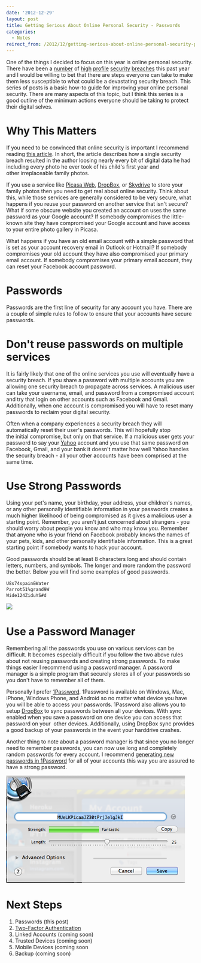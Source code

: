 ```yaml
---
date: '2012-12-29'
layout: post
title: Getting Serious About Online Personal Security - Passwords
categories:
  - Notes
reirect_from: /2012/12/getting-serious-about-online-personal-security-passwords/
---
```


One of the things I decided to focus on this year is online personal security. There have been a [number](http://www.pcworld.com/article/2021495/2012s-worst-security-exploits-fails-and-blunders.html) of [high](http://news.cnet.com/8301-1009_3-57471178-83/yahoos-password-leak-what-you-need-to-know-faq/) [profile](http://www.pcworld.com/article/260176/dropbox_blames_employee_account_breach_for_spam_attack.html) [security](http://www.circlevilletoday.com/news/nationwide-insurance-says-data-breach-affects-m/article_41ae5bf9-7b24-5e39-83af-e3420419055e.html) [breaches](http://www.sfgate.com/business/prweb/article/US-Federal-Contractor-Registration-Data-Breach-4095711.php) this past year and I would be willing to bet that there are steps everyone can take to make them less susceptible to what could be a devastating security breach. This series of posts is a basic how-to guide for improving your online personal security. There are many aspects of this topic, but I think this series is a good outline of the minimum actions everyone should be taking to protect their digital selves.

# Why This Matters
If you need to be convinced that online security is important I recommend reading [this article](http://www.wired.com/gadgetlab/2012/08/apple-amazon-mat-honan-hacking/). In short, the article describes how a single security breach resulted in the author loosing nearly every bit of digital data he had including every photo he ever took of his child's first year and other irreplaceable family photos.

If you use a service like [Picasa Web](https://picasaweb.google.com), [DropBox](http://db.tt/SuDZIgEH), or [Skydrive](http://skydrive.com) to store your family photos then you need to get real about online security. Think about this, while those services are generally considered to be very secure, what happens if you reuse your password on another service that isn't secure? What if some obscure website you created an account on uses the same password as your Google account? If somebody compromises the little-known site they have compromised your Google account and have access to your entire photo gallery in Picasa.

What happens if you have an old email account with a simple password that is set as your account recovery email in Outlook or Hotmail? If somebody compromises your old account they have also compromised your primary email account. If somebody compromises your primary email account, they can reset your Facebook account password.

# Passwords
Passwords are the first line of security for any account you have. There are a couple of simple rules to follow to ensure that your accounts have secure passwords.

# Don't reuse passwords on multiple services
It is fairly likely that one of the online services you use will eventually have a security breach. If you share a password with multiple accounts you are allowing one security breach to propagate across services. A malicious user can take your username, email, and password from a compromised account and try that login on other accounts such as Facebook and Gmail. Additionally, when one account is compromised you will have to reset many passwords to reclaim your digital security.

Often when a company experiences a security breach they will automatically reset their user's passwords. This will hopefully stop the initial compromise, but only on that service. If a malicious user gets your password to say your [Yahoo](http://news.cnet.com/8301-1009_3-57471178-83/yahoos-password-leak-what-you-need-to-know-faq/) account and you use that same password on Facebook, Gmail, and your bank it doesn't matter how well Yahoo handles the security breach - all your other accounts have been comprised at the same time.

# Use Strong Passwords
Using your pet's name, your birthday, your address, your children's names, or any other personally identifiable information in your passwords creates a much higher likelihood of being compromised as it gives a malicious user a starting point. Remember, you aren't just concerned about strangers - you should worry about people you know and who may know you. Remember that anyone who is your friend on Facebook probably knows the names of your pets, kids, and other personally identifiable information. This is a great starting point if somebody wants to hack your account.

Good passwords should be at least 8 characters long and should contain letters, numbers, and symbols. The longer and more random the password the better. Below you will find some examples of good passwords.

	U8s74spain&Water
	Parrot51%grand9W
	Wide124ZiduYS#d

[![](http://imgs.xkcd.com/comics/password_strength.png)](http://xkcd.com/936/)


# Use a Password Manager


Remembering all the passwords you use on various services can be difficult. It becomes especially difficult if you follow the two above rules about not reusing passwords and creating strong passwords. To make things easier I recommend using a password manager. A password manager is a simple program that securely stores all of your passwords so you don't have to remember all of them.

Personally I prefer [1Password](https://agilebits.com/onepassword). 1Password is available on Windows, Mac, iPhone, Windows Phone, and Android so no matter what device you have you will be able to access your passwords. 1Password also allows you to setup [DropBox](http://db.tt/SuDZIgEH) to sync passwords between all your devices. With sync enabled when you save a password on one device you can access that password on your  other devices. Additionally, using DropBox sync provides a good backup of your passwords in the event your harddrive crashes.

Another thing to note about a password manager is that since you no longer need to remember passwords, you can now use long and completely random passwords for every account. I recommend [generating new passwords in 1Password](http://help.agilebits.com/1Password_Windows/index.html#strong_password_generator) for all of your accounts this way you are assured to have a strong password.

[![Password Generator](/images/2012/12/screen-shot-2012-12-29-at-10-15-31-am.png)](http://help.agilebits.com/1Password_Windows/index.html#strong_password_generator)

# Next Steps

1. Passwords (this post)
2. [Two-Factor Authentication](/2012/12/31/getting-serious-about-online-personal-security-two-factor-authentication/)
3. Linked Accounts (coming soon)
4. Trusted Devices (coming soon)
5. Mobile Devices (coming soon
6. Backup (coming soon)

